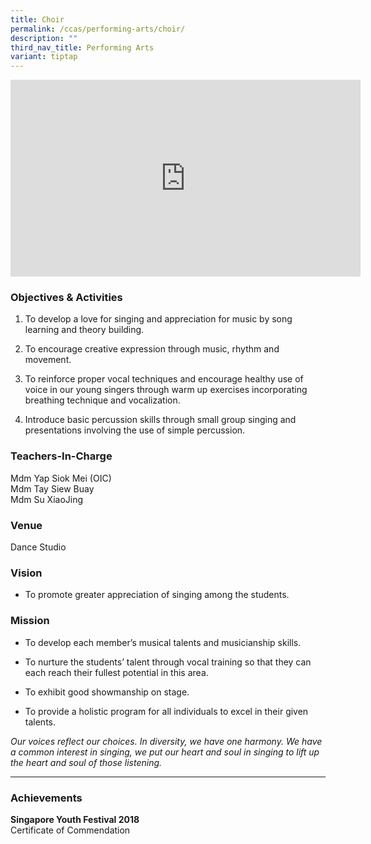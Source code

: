 ```yaml
---
title: Choir
permalink: /ccas/performing-arts/choir/
description: ""
third_nav_title: Performing Arts
variant: tiptap
---
```

<div class="iframe-wrapper">
<iframe height="315" width="560" allowfullscreen="true" frameborder="0" src="https://www.youtube.com/embed/Etr2Qa-71sA?si=8QG5ZSMFgBJfyT9Q"></iframe>
</div>
<h3>Objectives &amp; Activities</h3>
<ol data-tight="true" class="tight">
<li>
<p>To develop a love for singing and appreciation for music by song learning
and theory building.</p>
</li>
<li>
<p>To encourage creative expression through music, rhythm and movement.</p>
</li>
<li>
<p>To reinforce proper vocal techniques and encourage healthy use of voice
in our young singers through warm up exercises incorporating breathing
technique and vocalization.</p>
</li>
<li>
<p>Introduce basic percussion skills through small group singing and presentations
involving the use of simple percussion.</p>
</li>
</ol>
<h3>Teachers-In-Charge</h3>
<p>Mdm Yap Siok Mei (OIC)
<br>Mdm Tay Siew Buay
<br>Mdm Su XiaoJing</p>
<h3>Venue</h3>
<p>Dance Studio</p>
<h3>Vision</h3>
<ul data-tight="true" class="tight">
<li>
<p>To promote greater appreciation of singing among the students.</p>
</li>
</ul>
<h3>Mission</h3>
<ul data-tight="true" class="tight">
<li>
<p>To develop each member’s musical talents and musicianship skills.</p>
</li>
<li>
<p>To nurture the students’ talent through vocal training so that they can
each reach their fullest potential in this area.</p>
</li>
<li>
<p>To exhibit good showmanship on stage.</p>
</li>
<li>
<p>To provide a holistic program for all individuals to excel in their given
talents.</p>
</li>
</ul>
<p><em>Our voices reflect our choices. In diversity, we have one harmony. We have a common interest in singing, we put our heart and soul in singing to lift up the heart and soul of those listening.</em>
</p>
<hr>
<h3>Achievements</h3>
<p><strong>Singapore Youth Festival 2018</strong>
<br>Certificate of Commendation</p>